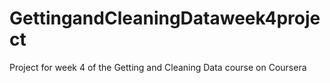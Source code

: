 # GettingandCleaningDataweek4project
Project for week 4 of the Getting and Cleaning Data course on Coursera
